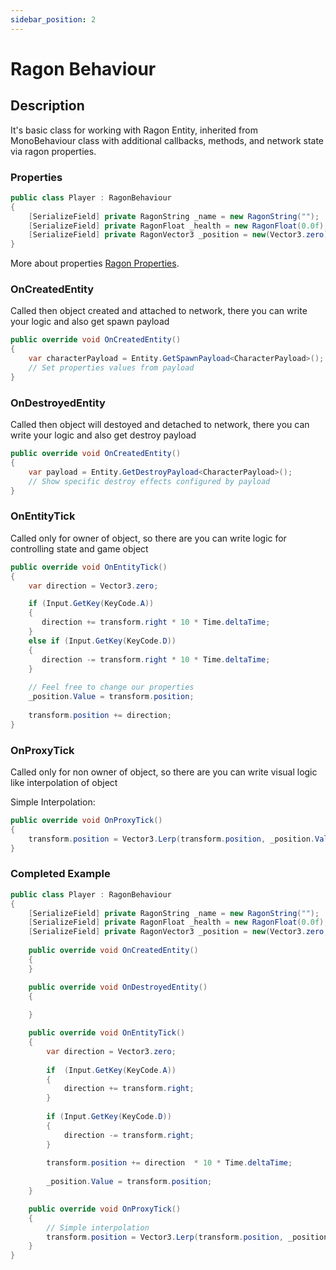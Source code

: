 ```yaml
---
sidebar_position: 2
---
```


# Ragon Behaviour

## Description

It's basic class for working with Ragon Entity, inherited from MonoBehaviour class with additional callbacks, methods, and network state via ragon properties.

### Properties 

```cs showLineNumbers
public class Player : RagonBehaviour
{
    [SerializeField] private RagonString _name = new RagonString("");
    [SerializeField] private RagonFloat _health = new RagonFloat(0.0f);
    [SerializeField] private RagonVector3 _position = new(Vector3.zero);
}
```

More about properties [Ragon Properties](/docs/unity/ragon-property.md).

### OnCreatedEntity

Called then object created and attached to network, there you can write your logic and also get spawn payload

```cs
public override void OnCreatedEntity()
{
    var characterPayload = Entity.GetSpawnPayload<CharacterPayload>(); 
    // Set properties values from payload
}
```

### OnDestroyedEntity

Called then object will destoyed and detached to network, there you can write your logic and also get destroy payload

```cs
public override void OnCreatedEntity()
{
    var payload = Entity.GetDestroyPayload<CharacterPayload>(); 
    // Show specific destroy effects configured by payload
}
```

### OnEntityTick

Called only for owner of object, so there are you can write logic for controlling state and game object

```cs
public override void OnEntityTick()
{
    var direction = Vector3.zero;

    if (Input.GetKey(KeyCode.A))
    {
       direction += transform.right * 10 * Time.deltaTime;
    }
    else if (Input.GetKey(KeyCode.D))
    {
       direction -= transform.right * 10 * Time.deltaTime;
    }
  
    // Feel free to change our properties
    _position.Value = transform.position;
     
    transform.position += direction;
}
```

### OnProxyTick

Called only for non owner of object, so there are you can write visual logic like interpolation of object

Simple Interpolation:

```cs
public override void OnProxyTick()
{
    transform.position = Vector3.Lerp(transform.position, _position.Value, Time.deltaTime * 5);
}
```

### Completed Example
```cs showLineNumbers
public class Player : RagonBehaviour
{
    [SerializeField] private RagonString _name = new RagonString("");
    [SerializeField] private RagonFloat _health = new RagonFloat(0.0f);
    [SerializeField] private RagonVector3 _position = new(Vector3.zero, RagonAxis.XZ);
  
    public override void OnCreatedEntity()
    {
    }

    public override void OnDestroyedEntity()
    {
    
    }

    public override void OnEntityTick()
    { 
        var direction = Vector3.zero;
  
        if  (Input.GetKey(KeyCode.A))
        {
            direction += transform.right;
        }
        
        if (Input.GetKey(KeyCode.D))
        {
            direction -= transform.right;
        }
      
        transform.position += direction  * 10 * Time.deltaTime;
     
        _position.Value = transform.position;
    }

    public override void OnProxyTick()
    {
        // Simple interpolation
        transform.position = Vector3.Lerp(transform.position, _position.Value, Time.deltaTime * 5);
    }
}
```